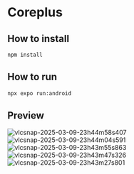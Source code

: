 # Coreplus

## How to install

```bash
npm install
```

## How to run

```bash
npx expo run:android
```

## Preview

![vlcsnap-2025-03-09-23h44m58s407](https://github.com/user-attachments/assets/4efbbe1f-5ace-453e-92df-6b968da56b70)
![vlcsnap-2025-03-09-23h44m04s591](https://github.com/user-attachments/assets/a4ad98ec-e8cf-41cc-af27-87c028208af9)
![vlcsnap-2025-03-09-23h43m55s863](https://github.com/user-attachments/assets/fc0e07c9-764e-478f-908f-5ccbad04ec39)
![vlcsnap-2025-03-09-23h43m47s326](https://github.com/user-attachments/assets/b06c6c37-08bb-4fc7-a6df-905cca36702a)
![vlcsnap-2025-03-09-23h43m27s801](https://github.com/user-attachments/assets/a5b63c8c-7edc-4624-ae13-77790aedd4c2)

